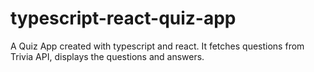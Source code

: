 # typescript-react-quiz-app
A Quiz App created with typescript and react. It fetches questions from Trivia API, displays the questions and answers.
